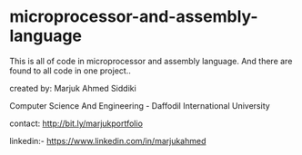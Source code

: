 # microprocessor-and-assembly-language
This is all of code in microprocessor and assembly language. And there are found to all code in one project..

created by:
Marjuk Ahmed Siddiki

Computer Science And Engineering - 
Daffodil International University



contact:
http://bit.ly/marjukportfolio



linkedin:- https://www.linkedin.com/in/marjukahmed
